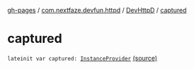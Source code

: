 [gh-pages](../../index.md) / [com.nextfaze.devfun.httpd](../index.md) / [DevHttpD](index.md) / [captured](.)

# captured

`lateinit var captured: `[`InstanceProvider`](../../com.nextfaze.devfun.inject/-instance-provider/index.md) [(source)](https://github.com/NextFaze/dev-fun/tree/master/devfun-httpd/src/main/java/com/nextfaze/devfun/httpd/HttpD.kt#L48)